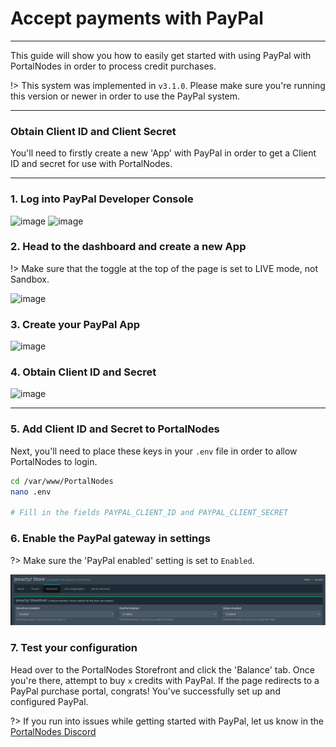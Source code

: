 # Accept payments with PayPal

***

This guide will show you how to easily get started with using PayPal with PortalNodes
in order to process credit purchases.

!> This system was implemented in `v3.1.0`. Please make sure you're running this version
or newer in order to use the PayPal system.

***

### Obtain Client ID and Client Secret

You'll need to firstly create a new 'App' with PayPal in order to get a Client ID and secret
for use with PortalNodes.

***

### 1. Log into PayPal Developer Console
![image](https://www.knowband.com/blog/wp-content/uploads/2019/02/Paypal-login-PayPal-client-Id.png)
![image](https://www.knowband.com/blog/wp-content/uploads/2019/02/2.gif)

### 2. Head to the dashboard and create a new App
!> Make sure that the toggle at the top of the page is set to LIVE mode, not Sandbox.

![image](https://www.knowband.com/blog/wp-content/uploads/2019/02/5.png)

### 3. Create your PayPal App
![image](https://www.knowband.com/blog/wp-content/uploads/2019/02/6.png)

### 4. Obtain Client ID and Secret
![image](https://www.knowband.com/blog/wp-content/uploads/2019/02/2021-04-21.gif)

***

### 5. Add Client ID and Secret to PortalNodes
Next, you'll need to place these keys in your `.env` file in order to allow PortalNodes to login.

```bash
cd /var/www/PortalNodes
nano .env

# Fill in the fields PAYPAL_CLIENT_ID and PAYPAL_CLIENT_SECRET
```

### 6. Enable the PayPal gateway in settings

?> Make sure the 'PayPal enabled' setting is set to `Enabled`.

![image](../../public/images/store_admin.png)

### 7. Test your configuration

Head over to the PortalNodes Storefront and click the 'Balance' tab. Once you're there, attempt to buy `x` credits with PayPal.
If the page redirects to a PayPal purchase portal, congrats! You've successfully set up and configured PayPal.

?> If you run into issues while getting started with PayPal, let us know in the [PortalNodes Discord](https://discord.com/invite/qttGR4Z5Pk)
